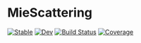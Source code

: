 # MieScattering

[![Stable](https://img.shields.io/badge/docs-stable-blue.svg)](https://lucifer1004.github.io/MieScattering.jl/stable/)
[![Dev](https://img.shields.io/badge/docs-dev-blue.svg)](https://lucifer1004.github.io/MieScattering.jl/dev/)
[![Build Status](https://github.com/lucifer1004/MieScattering.jl/actions/workflows/CI.yml/badge.svg?branch=main)](https://github.com/lucifer1004/MieScattering.jl/actions/workflows/CI.yml?query=branch%3Amain)
[![Coverage](https://codecov.io/gh/lucifer1004/MieScattering.jl/branch/main/graph/badge.svg)](https://codecov.io/gh/lucifer1004/MieScattering.jl)
